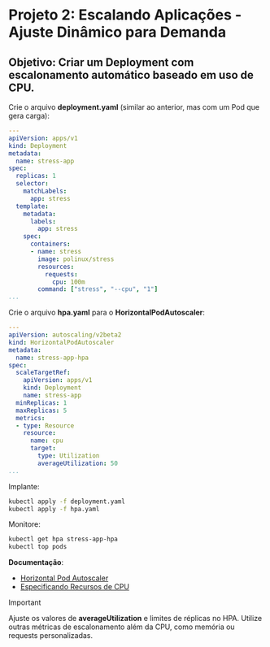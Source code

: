 # Projeto 2: Escalando Aplicações - Ajuste Dinâmico para Demanda

## Objetivo: Criar um Deployment com escalonamento automático baseado em uso de CPU.

Crie o arquivo **deployment.yaml** (similar ao anterior, mas com um Pod que gera carga):

```yaml
---
apiVersion: apps/v1
kind: Deployment
metadata:
  name: stress-app
spec:
  replicas: 1
  selector:
    matchLabels:
      app: stress
  template:
    metadata:
      labels:
        app: stress
    spec:
      containers:
      - name: stress
        image: polinux/stress
        resources:
          requests:
            cpu: 100m
        command: ["stress", "--cpu", "1"]
...
```

Crie o arquivo **hpa.yaml** para o **HorizontalPodAutoscaler**:

```yaml
---
apiVersion: autoscaling/v2beta2
kind: HorizontalPodAutoscaler
metadata:
  name: stress-app-hpa
spec:
  scaleTargetRef:
    apiVersion: apps/v1
    kind: Deployment
    name: stress-app
  minReplicas: 1
  maxReplicas: 5
  metrics:
  - type: Resource
    resource:
      name: cpu
      target:
        type: Utilization
        averageUtilization: 50
...
```

Implante:
```bash
kubectl apply -f deployment.yaml
kubectl apply -f hpa.yaml
```

Monitore:
```bash
kubectl get hpa stress-app-hpa
kubectl top pods
```

**Documentação**:
- [Horizontal Pod Autoscaler](https://kubernetes.io/docs/tasks/run-application/horizontal-pod-autoscale/)
- [Especificando Recursos de CPU](https://kubernetes.io/docs/concepts/configuration/manage-resources-containers/#meaning-of-cpu)

>[!IMPORTANT]
Ajuste os valores de **averageUtilization** e limites de réplicas no HPA.
Utilize outras métricas de escalonamento além da CPU, como memória ou requests personalizadas.